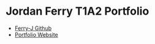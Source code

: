 # Jordan Ferry T1A2 Portfolio

* [Ferry-J Github](https://github.com/Ferry-J/JordanFerry2_T1A2) 
* [Portfolio Website]()